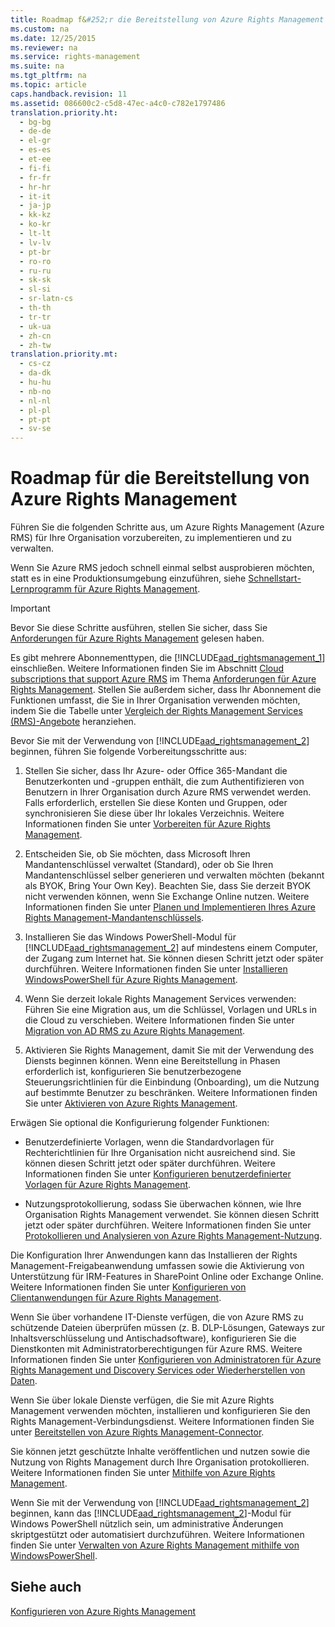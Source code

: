 ```yaml
---
title: Roadmap f&#252;r die Bereitstellung von Azure Rights Management
ms.custom: na
ms.date: 12/25/2015
ms.reviewer: na
ms.service: rights-management
ms.suite: na
ms.tgt_pltfrm: na
ms.topic: article
caps.handback.revision: 11
ms.assetid: 086600c2-c5d8-47ec-a4c0-c782e1797486
translation.priority.ht: 
  - bg-bg
  - de-de
  - el-gr
  - es-es
  - et-ee
  - fi-fi
  - fr-fr
  - hr-hr
  - it-it
  - ja-jp
  - kk-kz
  - ko-kr
  - lt-lt
  - lv-lv
  - pt-br
  - ro-ro
  - ru-ru
  - sk-sk
  - sl-si
  - sr-latn-cs
  - th-th
  - tr-tr
  - uk-ua
  - zh-cn
  - zh-tw
translation.priority.mt: 
  - cs-cz
  - da-dk
  - hu-hu
  - nb-no
  - nl-nl
  - pl-pl
  - pt-pt
  - sv-se
---
```

# Roadmap f&#252;r die Bereitstellung von Azure Rights Management
Führen Sie die folgenden Schritte aus, um Azure Rights Management (Azure RMS) für Ihre Organisation vorzubereiten, zu implementieren und zu verwalten.

Wenn Sie Azure RMS jedoch schnell einmal selbst ausprobieren möchten, statt es in eine Produktionsumgebung einzuführen, siehe [Schnellstart-Lernprogramm für Azure Rights Management](../../ems/AADRightsMgmt/Quick-Start-Tutorial-for-Azure-Rights-Management.md).

> [!IMPORTANT]
> Bevor Sie diese Schritte ausführen, stellen Sie sicher, dass Sie [Anforderungen für Azure Rights Management](../../ems/AADRightsMgmt/Requirements-for-Azure-Rights-Management.md) gelesen haben.

Es gibt mehrere Abonnementtypen, die [!INCLUDE[aad_rightsmanagement_1](../../ems/AADRightsMgmt/includes/aad_rightsmanagement_1_md.md)] einschließen. Weitere Informationen finden Sie im Abschnitt [Cloud subscriptions that support Azure RMS](../../ems/AADRightsMgmt/Requirements-for-Azure-Rights-Management.md#BKMK_SupportedSubscriptions) im Thema [Anforderungen für Azure Rights Management](../../ems/AADRightsMgmt/Requirements-for-Azure-Rights-Management.md). Stellen Sie außerdem sicher, dass Ihr Abonnement die Funktionen umfasst, die Sie in Ihrer Organisation verwenden möchten, indem Sie die Tabelle unter [Vergleich der Rights Management Services (RMS)-Angebote](https://technet.microsoft.com/dn858608) heranziehen.

Bevor Sie mit der Verwendung von [!INCLUDE[aad_rightsmanagement_2](../../ems/AADRightsMgmt/includes/aad_rightsmanagement_2_md.md)] beginnen, führen Sie folgende Vorbereitungsschritte aus:

1. Stellen Sie sicher, dass Ihr Azure- oder Office 365-Mandant die Benutzerkonten und -gruppen enthält, die zum Authentifizieren von Benutzern in Ihrer Organisation durch Azure RMS verwendet werden. Falls erforderlich, erstellen Sie diese Konten und Gruppen, oder synchronisieren Sie diese über Ihr lokales Verzeichnis. Weitere Informationen finden Sie unter [Vorbereiten für Azure Rights Management](../../ems/AADRightsMgmt/Preparing-for-Azure-Rights-Management.md).

2. Entscheiden Sie, ob Sie möchten, dass Microsoft Ihren Mandantenschlüssel verwaltet (Standard), oder ob Sie Ihren Mandantenschlüssel selber generieren und verwalten möchten (bekannt als BYOK, Bring Your Own Key). Beachten Sie, dass Sie derzeit BYOK nicht verwenden können, wenn Sie Exchange Online nutzen. Weitere Informationen finden Sie unter [Planen und Implementieren Ihres Azure Rights Management-Mandantenschlüssels](../../ems/AADRightsMgmt/Planning-and-Implementing-Your-Azure-Rights-Management-Tenant-Key.md).

3. Installieren Sie das Windows PowerShell-Modul für [!INCLUDE[aad_rightsmanagement_2](../../ems/AADRightsMgmt/includes/aad_rightsmanagement_2_md.md)] auf mindestens einem Computer, der Zugang zum Internet hat. Sie können diesen Schritt jetzt oder später durchführen. Weitere Informationen finden Sie unter [Installieren WindowsPowerShell für Azure Rights Management](../../ems/AADRightsMgmt/Installing-Windows-PowerShell-for-Azure-Rights-Management.md).

4. Wenn Sie derzeit lokale Rights Management Services verwenden: Führen Sie eine Migration aus, um die Schlüssel, Vorlagen und URLs in die Cloud zu verschieben. Weitere Informationen finden Sie unter [Migration von AD RMS zu Azure Rights Management](../../ems/AADRightsMgmt/Migrating-from-AD-RMS-to-Azure-Rights-Management.md).

5. Aktivieren Sie Rights Management, damit Sie mit der Verwendung des Diensts beginnen können. Wenn eine Bereitstellung in Phasen erforderlich ist, konfigurieren Sie benutzerbezogene Steuerungsrichtlinien für die Einbindung (Onboarding), um die Nutzung auf bestimmte Benutzer zu beschränken. Weitere Informationen finden Sie unter [Aktivieren von Azure Rights Management](../../ems/AADRightsMgmt/Activating-Azure-Rights-Management.md).

Erwägen Sie optional die Konfigurierung folgender Funktionen:

- Benutzerdefinierte Vorlagen, wenn die Standardvorlagen für Rechterichtlinien für Ihre Organisation nicht ausreichend sind. Sie können diesen Schritt jetzt oder später durchführen. Weitere Informationen finden Sie unter [Konfigurieren benutzerdefinierter Vorlagen für Azure Rights Management](../../ems/AADRightsMgmt/Configuring-Custom-Templates-for-Azure-Rights-Management.md).

- Nutzungsprotokollierung, sodass Sie überwachen können, wie Ihre Organisation Rights Management verwendet. Sie können diesen Schritt jetzt oder später durchführen. Weitere Informationen finden Sie unter [Protokollieren und Analysieren von Azure Rights Management-Nutzung](../../ems/AADRightsMgmt/Logging-and-Analyzing-Azure-Rights-Management-Usage.md).

Die Konfiguration Ihrer Anwendungen kann das Installieren der Rights Management-Freigabeanwendung umfassen sowie die Aktivierung von Unterstützung für IRM-Features in SharePoint Online oder Exchange Online. Weitere Informationen finden Sie unter [Konfigurieren von Clientanwendungen für Azure Rights Management](../../ems/AADRightsMgmt/Configuring-Applications-for-Azure-Rights-Management.md).

Wenn Sie über vorhandene IT-Dienste verfügen, die von Azure RMS zu schützende Dateien überprüfen müssen (z. B. DLP-Lösungen, Gateways zur Inhaltsverschlüsselung und Antischadsoftware), konfigurieren Sie die Dienstkonten mit Administratorberechtigungen für Azure RMS. Weitere Informationen finden Sie unter [Konfigurieren von Administratoren für Azure Rights Management und Discovery Services oder Wiederherstellen von Daten](../../ems/AADRightsMgmt/Configuring-Super-Users-for-Azure-Rights-Management-and-Discovery-Services-or-Data-Recovery.md).

Wenn Sie über lokale Dienste verfügen, die Sie mit Azure Rights Management verwenden möchten, installieren und konfigurieren Sie den Rights Management-Verbindungsdienst. Weitere Informationen finden Sie unter [Bereitstellen von Azure Rights Management-Connector](../../ems/AADRightsMgmt/Deploying-the-Azure-Rights-Management-Connector.md).

Sie können jetzt geschützte Inhalte veröffentlichen und nutzen sowie die Nutzung von Rights Management durch Ihre Organisation protokollieren. Weitere Informationen finden Sie unter [Mithilfe von Azure Rights Management](../../ems/AADRightsMgmt/Using-Azure-Rights-Management.md).

Wenn Sie mit der Verwendung von [!INCLUDE[aad_rightsmanagement_2](../../ems/AADRightsMgmt/includes/aad_rightsmanagement_2_md.md)] beginnen, kann das [!INCLUDE[aad_rightsmanagement_2](../../ems/AADRightsMgmt/includes/aad_rightsmanagement_2_md.md)]-Modul für Windows PowerShell nützlich sein, um administrative Änderungen skriptgestützt oder automatisiert durchzuführen. Weitere Informationen finden Sie unter [Verwalten von Azure Rights Management mithilfe von WindowsPowerShell](../../ems/AADRightsMgmt/Administering-Azure-Rights-Management-by-Using-Windows-PowerShell.md).

## Siehe auch
[Konfigurieren von Azure Rights Management](../../ems/AADRightsMgmt/Configuring-Azure-Rights-Management.md)

